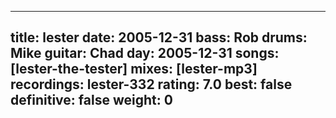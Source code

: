 
---
title: lester
date: 2005-12-31
bass:	Rob
drums:	Mike
guitar:	Chad
day: 2005-12-31
songs: [lester-the-tester]
mixes: [lester-mp3]
recordings: lester-332
rating: 7.0
best: false
definitive: false
weight: 0
---
